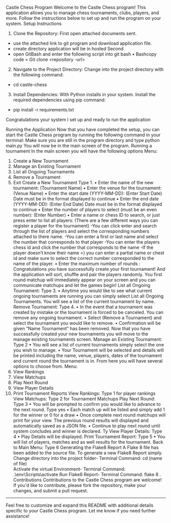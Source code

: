 Castle Chess Program
Welcome to the Castle Chess program! This application allows you to manage chess tournaments, clubs, players, and more. Follow the instructions below to set up and run the program on your system.
Setup Instructions
1.	Clone the Repository:
First open attached documents sent. 
- use the attached link to git program and download application file.
- create directory application will be in hosted
Second
- open GitBash and enter the following script into git bash
•	Bashcopy code = Git clone <repository -url>

2.	Navigate to the Project Directory:
Change into the project directory with the following command:
- cd castle-chess

3.	Install Dependencies:
With Python installs in your system. Install the required dependencies using pip command:
- pip install -r requirements.txt

Congratulations your system I set up and ready to run the application

Running the Application
Now that you have completed the setup, you can start the Castle Chess program by running the following command in your terminal:
Make sure you are still in the program directory and type python main.py
You will now be in the main screen of the program. 
Running a tournament
In the main screen you will have the following options
Menu:
1. Create a New Tournament
2. Manage an Existing Tournament
3. List all Ongoing Tournaments
4. Remove a Tournament
5. Exit
Create a New Tournament Type 1. 
•	Enter the name of the new tournament: (Tournament Name)
•	Enter the venue for the tournament: (Venue Name) 
•	Enter the start date (YYYY-MM-DD): (Enter Start Date) Date must be in the format displayed to continue
•	Enter the end date (YYYY-MM-DD): (Enter End Date) Date must be in the format displayed to continue
•	Enter the number of players to select (must be an even number): (Enter Number)
•	Enter a name or chess ID to search, or just press enter to list all players: 
(There are a few different ways you can register a player for the tournament)
-You can click enter and search through the list of players and select the corresponding numbers attached to there name. 
-You can enter a first or last name and select the number that corresponds to that player
-You can enter the players chess id and click the number that corresponds to the name
-If the player doesn’t know their name =) you can enter a partial name or chest id and make sure to select the correct number corresponded to the name of the player. 
•	Enter the maximum number of rounds : 
Congratulations you have successfully create your first tournament! 
And the application will sort, shuffle and pair the players randomly. 
You first round matchup will immediately appear on your screen and you can communicate matchups and let the games begin! 
List all Ongoing Tournament: Type 3. 
•	Anytime you would like to see what current ongoing tournaments are running you can simply select List all Ongoing Tournaments. You will see a list of the current tournament by name. 
Remove Tournament: Type 4. 
•	In the event that a tournament was created by mistake or the tournament is forced to be canceled. You can remove any ongoing tournament. 
•	Select (Remove a Tournament) and select the tournament you would like to remove. 
•	Confirmation will be given “Name Tournament” has been removed.
Now that you have successfully created your new tournaments you will move to the manage existing tournaments screen. 
Manage an Existing Tournament: Type 2
•	You will see a list of current tournaments simply select the one you wish to manage. 
•	Your Tournament will be selected and details will be printed including the name, venue, players, dates of the tournament and current round the tournament is in. 
From here you will have several options to choose from. 
Menu:
1. View Rankings
2. View Matchups
3. Play Next Round
4. View Player Details
5. Print Tournament Reports
View Rankings: Type 1 for player rankings
View Matchups: Type 2 for Tournament Matchups
Play Next Round: Type 3
•	You will be prompted to confirm you would like to advance to the next round. Type yes
•	Each match up will be listed and simply add 1 for the winner or 0 for a draw
•	Once complete next round matchups will print for your view. The previous round results will displayed and automatically saved as a JSON file.
•	Continue to play next round until system concludes and winner is declared. Ty
View Player Details: Type 4 
•	Play Details will be displayed. 
Print Tournament Report: Type 5
•	You will list of players, matches and as well results for the tournament. 
Back to Main Menu: Type 6
Generating the Flake8 Report
A Flake 8 file has been added to the source file. To generate a new Flake8 Report simply. 
Change directory into the project folder-     	Terminal Command: 	cd (name of file)  
Activate the virtual Environment- 		Terminal Command: 	.\env\Scripts\activate
Run Flake8 Report-			Terminal Command: 	flake 8 . 
Contributions
Contributions to the Castle Chess program are welcome! If you'd like to contribute, please fork the repository, make your changes, and submit a pull request.
________________________________________
Feel free to customize and expand this README with additional details specific to your Castle Chess program. Let me know if you need further assistance!

